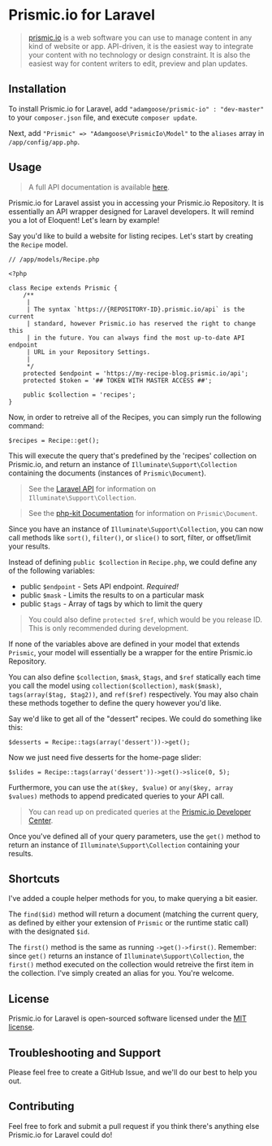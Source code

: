 # Prismic.io for Laravel

> [prismic.io](http://prismic.io) is a web software you can use to manage content in any kind of website or app. API-driven, it is the easiest way to integrate your content with no technology or design constraint. It is also the easiest way for content writers to edit, preview and plan updates.

## Installation

To install Prismic.io for Laravel, add `"adamgoose/prismic-io" : "dev-master"` to your `composer.json` file, and execute `composer update`.

Next, add `"Prismic" => "Adamgoose\PrismicIo\Model"` to the `aliases` array in `/app/config/app.php`.

## Usage

> A full API documentation is available [here](http://adamgoose.github.io/prismic-io/).

Prismic.io for Laravel assist you in accessing your Prismic.io Repository. It is essentially an API wrapper designed for Laravel developers. It will remind you a lot of Eloquent! Let's learn by example!

Say you'd like to build a website for listing recipes. Let's start by creating the `Recipe` model.

    // /app/models/Recipe.php

    <?php

    class Recipe extends Prismic {
        /**
         |
         | The syntax `https://{REPOSITORY-ID}.prismic.io/api` is the current
         | standard, however Prismic.io has reserved the right to change this
         | in the future. You can always find the most up-to-date API endpoint
         | URL in your Repository Settings.
         |
         */
        protected $endpoint = 'https://my-recipe-blog.prismic.io/api';
        protected $token = '## TOKEN WITH MASTER ACCESS ##';

        public $collection = 'recipes';
    }

Now, in order to retreive all of the Recipes, you can simply run the following command:

    $recipes = Recipe::get();

This will execute the query that's predefined by the 'recipes' collection on Prismic.io, and return an instance of `Illuminate\Support\Collection` containing the documents (instances of `Prismic\Document`).

> See the [Laravel API](http://laravel.com/api/class-Illuminate.Support.Collection.html) for information on `Illuminate\Support\Collection`.

> See the [php-kit Documentation](https://github.com/prismicio/php-kit/blob/master/src/Prismic/Document.php) for information on `Prismic\Document`.

Since you have an instance of `Illuminate\Support\Collection`, you can now call methods like `sort()`, `filter()`, or `slice()` to sort, filter, or offset/limit your results.

Instead of defining `public $collection` in `Recipe.php`, we could define any of the following variables:

* public `$endpoint` - Sets API endpoint. *Required!*
* public `$mask` - Limits the results to on a particular mask
* public `$tags` - Array of tags by which to limit the query

> You could also define `protected $ref`, which would be you release ID. This is only recommended during development.

If none of the variables above are defined in your model that extends `Prismic`, your model will essentially be a wrapper for the entire Prismic.io Repository.

You can also define `$collection`, `$mask`, `$tags`, and `$ref` statically each time you call the model using `collection($collection)`, `mask($mask)`, `tags(array($tag, $tag2))`, and `ref($ref)` respectively. You may also chain these methods together to define the query however you'd like.

Say we'd like to get all of the "dessert" recipes. We could do something like this:

    $desserts = Recipe::tags(array('dessert'))->get();

Now we just need five desserts for the home-page slider:

    $slides = Recipe::tags(array('dessert'))->get()->slice(0, 5);

Furthermore, you can use the `at($key, $value)` or `any($key, array $values)` methods to append predicated queries to your API call.

> You can read up on predicated queries at the [Prismic.io Developer Center](https://developers.prismic.io/documentation/UjBe8bGIJ3EKtgBZ/api-documentation#predicate-based-queries).

Once you've defined all of your query parameters, use the `get()` method to return an instance of `Illuminate\Support\Collection` containing your results.

## Shortcuts

I've added a couple helper methods for you, to make querying a bit easier.

The `find($id)` method will return a document (matching the current query, as defined by either your extension of `Prismic` or the runtime static call) with the designated `$id`.

The `first()` method is the same as running `->get()->first()`. Remember: since `get()` returns an instance of `Illuminate\Support\Collection`, the `first()` method executed on the collection would retreive the first item in the collection. I've simply created an alias for you. You're welcome.

## License

Prismic.io for Laravel is open-sourced software licensed under the [MIT license](http://opensource.org/licenses/MIT).

## Troubleshooting and Support

Please feel free to create a GitHub Issue, and we'll do our best to help you out.

## Contributing

Feel free to fork and submit a pull request if you think there's anything else Prismic.io for Laravel could do!